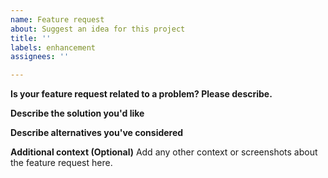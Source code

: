 ```yaml
---
name: Feature request
about: Suggest an idea for this project
title: ''
labels: enhancement
assignees: ''

---
```


**Is your feature request related to a problem? Please describe.**

**Describe the solution you'd like**

**Describe alternatives you've considered**

**Additional context (Optional)**
Add any other context or screenshots about the feature request here.
